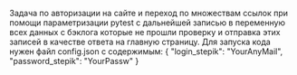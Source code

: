 Задача по авторизации на сайте и переход по множествам ссылок при помощи параметризации pytest с дальнейшей записью в переменную всех данных с бэклога которые не прошли проверку и отправка этих записей в качестве ответа на главную страницу.
Для запуска кода нужен файл config.json с содержимым:
{
  "login_stepik": "YourAnyMail",
  "password_stepik": "YourPassw"
}
